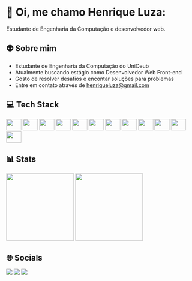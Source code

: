 # 👾 Oi, me chamo Henrique Luza:

<!--
**henriqueluza/henriqueluza** is a ✨ _special_ ✨ repository because its `README.md` (this file) appears on your GitHub profile.
Here are some ideas to get you started:

- 🔭 I’m currently working on ...
- 🌱 I’m currently learning ...
- 👯 I’m looking to collaborate on ...
- 🤔 I’m looking for help with ...
- 💬 Ask me about ...
- 📫 How to reach me: ...
- 😄 Pronouns: ...
- ⚡ Fun fact: ...
-->

Estudante de Engenharia da Computação e desenvolvedor web.

## 👽 Sobre mim

* Estudante de Engenharia da Computação do UniCeub
* Atualmente buscando estágio como Desenvolvedor Web Front-end
* Gosto de resolver desafios e encontar soluções para problemas
* Entre em contato através de henriqueluza@gmail.com

## 💻 Tech Stack


<div>

<img height="30" width="40" src="https://cdn.jsdelivr.net/gh/devicons/devicon@latest/icons/git/git-original.svg" />
<img height="30" width="40" src="https://cdn.jsdelivr.net/gh/devicons/devicon@latest/icons/html5/html5-original.svg" />
<img height="30" width="40" src="https://cdn.jsdelivr.net/gh/devicons/devicon@latest/icons/css3/css3-original.svg" />
<img height="30" width="40" src="https://cdn.jsdelivr.net/gh/devicons/devicon@latest/icons/javascript/javascript-original.svg" />
<img  height="30" width="40" src="https://cdn.jsdelivr.net/gh/devicons/devicon@latest/icons/bootstrap/bootstrap-original.svg" />
<img  height="30" width="40" src="https://cdn.jsdelivr.net/gh/devicons/devicon@latest/icons/tailwindcss/tailwindcss-original.svg" />         
<img height="30" width="40" src="https://cdn.jsdelivr.net/gh/devicons/devicon@latest/icons/nextjs/nextjs-original.svg" />   
<img height="30" width="40" src="https://cdn.jsdelivr.net/gh/devicons/devicon@latest/icons/react/react-original.svg" />      
<img height="30" width="40" src="https://cdn.jsdelivr.net/gh/devicons/devicon@latest/icons/mysql/mysql-original.svg" />        
<img height="30" width="40" src="https://cdn.jsdelivr.net/gh/devicons/devicon@latest/icons/python/python-original.svg" />
<img height="30" width="40" src="https://cdn.jsdelivr.net/gh/devicons/devicon@latest/icons/java/java-original.svg" />
<img height="30" width="40" src="https://cdn.jsdelivr.net/gh/devicons/devicon@latest/icons/c/c-original.svg" />

    
</div>

## 📊 Stats
<div>
 <img height=180 src=https://github-readme-stats.vercel.app/api?username=henriqueluza&show_icons=true&theme=radical&include_all_commits=true>
  <img height=180 src=https://github-readme-stats.vercel.app/api/top-langs/?username=henriqueluza&theme=radical&include_all_commits=true>
</div>

## 🌐 Socials

<a href="https://discord.com/invite/hluza"><img src="https://img.shields.io/badge/Discord-7289DA?style=for-the-badge&logo=discord&logoColor=white"></a>
<a href="https://leetcode.com/u/henriqueluza/"><img src="https://img.shields.io/badge/-LeetCode-FFA116?style=for-the-badge&logo=LeetCode&logoColor=black"></a>
<a href="www.linkedin.com/in/henrique-luza-135623350"><img src="https://img.shields.io/badge/LinkedIn-0077B5?style=for-the-badge&logo=linkedin&logoColor=white"></a>



